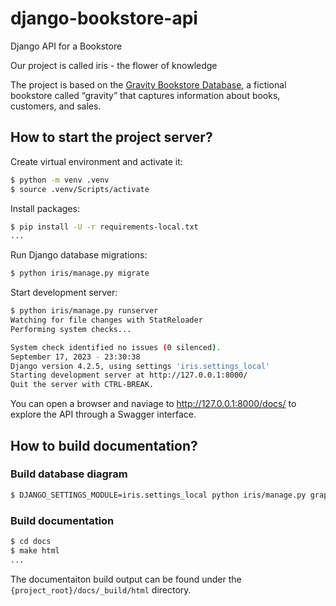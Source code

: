 # django-bookstore-api
Django API  for a Bookstore

Our project is called iris - the flower of knowledge

The project is based on the [Gravity Bookstore Database](https://www.databasestar.com/sample-data-sql/#Gravity_Bookstore), a fictional bookstore called “gravity” that captures information about books, customers, and sales.

## How to start the project server?

Create virtual environment and activate it:

```bash
$ python -m venv .venv
$ source .venv/Scripts/activate
```

Install packages:

```bash
$ pip install -U -r requirements-local.txt
...
```

Run Django database migrations:

```bash
$ python iris/manage.py migrate
```

Start development server:

```bash
$ python iris/manage.py runserver
Watching for file changes with StatReloader
Performing system checks...

System check identified no issues (0 silenced).
September 17, 2023 - 23:30:38
Django version 4.2.5, using settings 'iris.settings_local'
Starting development server at http://127.0.0.1:8000/
Quit the server with CTRL-BREAK.
```

You can open a browser and naviage to http://127.0.0.1:8000/docs/ to explore the API through a Swagger interface.

## How to build documentation?

### Build database diagram

```bash
$ DJANGO_SETTINGS_MODULE=iris.settings_local python iris/manage.py graph_models -g -o docs/diagrams/database.png iris books customers orders
```

### Build documentation

```bash
$ cd docs
$ make html
...
```

The documentaiton build output can be found under the `{project_root}/docs/_build/html` directory.
